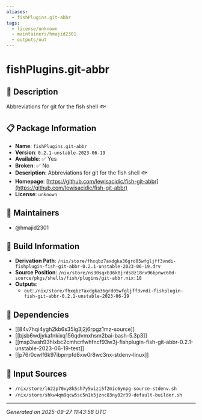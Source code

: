 ```yaml
---
aliases:
  - fishPlugins.git-abbr
tags:
  - license/unknown
  - maintainers/hmajid2301
  - outputs/out
---
```


# fishPlugins.git-abbr

## 📝 Description

Abbreviations for git for the fish shell 🐟

## 📋 Package Information

- **Name**: `fishPlugins.git-abbr`
- **Version**: `0.2.1-unstable-2023-06-19`
- **Available**: ✅ Yes
- **Broken**: ✅ No
- **Description**: Abbreviations for git for the fish shell 🐟
- **Homepage**: [https://github.com/lewisacidic/fish-git-abbr](https://github.com/lewisacidic/fish-git-abbr)
- **License**: `unknown`
## 👥 Maintainers

- @hmajid2301


## 🔧 Build Information

- **Derivation Path**: `/nix/store/fhxqbz7axdgka36grd05wfgljff3vndi-fishplugin-fish-git-abbr-0.2.1-unstable-2023-06-19.drv`
- **Source Position**: `/nix/store/ns30sqxb36k8jrds8z18rv96bpnwc60d-source/pkgs/shells/fish/plugins/git-abbr.nix:18`
- **Outputs**:
  - `out`:  `/nix/store/fhxqbz7axdgka36grd05wfgljff3vndi-fishplugin-fish-git-abbr-0.2.1-unstable-2023-06-19`

## 🔗 Dependencies

- [[84v7hqi4ygh2kb6s35lg3j2j6rpgz1mz-source]]
- [[bjsb6wdjykafnkixq156qdvmxhsm2bai-bash-5.3p3]]
- [[msp3wsh93hlxbc2cmhcrfwhfncf93w3j-fishplugin-fish-git-abbr-0.2.1-unstable-2023-06-19-test]]
- [[p76r0cwlf6k97ibprrpfd8xw0r8wc3nx-stdenv-linux]]

## 📁 Input Sources

- `/nix/store/l622p70vy8k5sh7y5wizi5f2mic6ynpg-source-stdenv.sh`
- `/nix/store/shkw4qm9qcw5sc5n1k5jznc83ny02r39-default-builder.sh`

---
*Generated on 2025-09-27 11:43:58 UTC*
